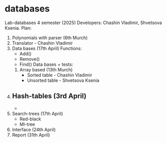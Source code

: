 # databases
Lab-databases 4 semester (2025)
Developers: Chashin Vladimir, Shvetsova Ksenia.
Plan:
1. Polynomials with parser (6th Murch)
2. Translator - Chashin Vladimir
3. Data bases (17th April)
  Functions:
    - Add()
    - Remove()
    - Find()
  Data bases + tests:
   1. Array based (13th Murch)
      - Sorted table - Chashin Vladimir
      - Unsorted table - Shvetsova Ksenia
  2. Hash-tables (3rd April)
      -
      -
  3. Search-trees (17th April)
      - Red-black
      - Ml-tree
4. Interface (24th April)
5. Report (31th April)
